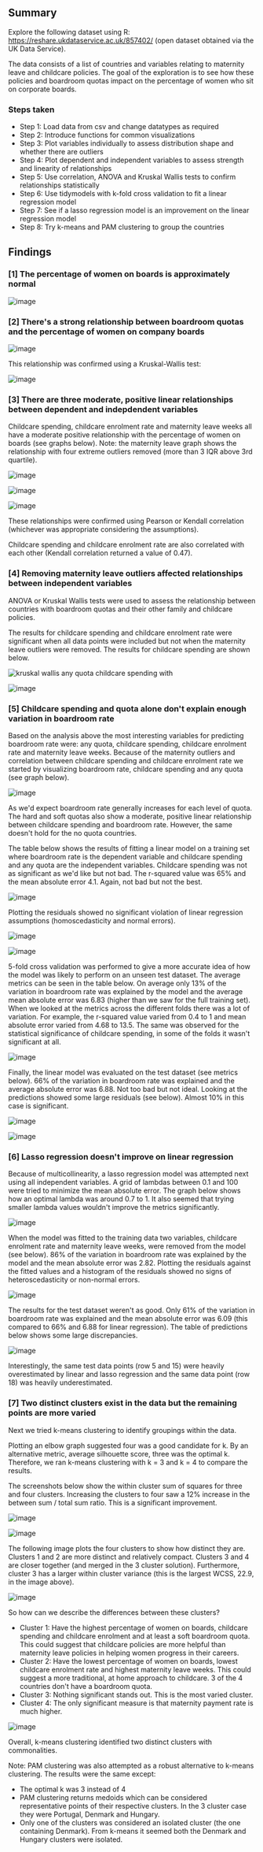 ## Summary
Explore the following dataset using R: https://reshare.ukdataservice.ac.uk/857402/ (open dataset obtained via the UK Data Service). 

The data consists of a list of countries and variables relating to maternity leave and childcare policies. The goal of the exploration is to see how these policies and boardroom quotas impact on the percentage of women who sit on corporate boards.

### Steps taken 

- Step 1: Load data from csv and change datatypes as required
- Step 2: Introduce functions for common visualizations
- Step 3: Plot variables individually to assess distribution shape and whether there are outliers
- Step 4: Plot dependent and independent variables to assess strength and linearity of relationships
- Step 5: Use correlation, ANOVA and Kruskal Wallis tests to confirm relationships statistically
- Step 6: Use tidymodels with k-fold cross validation to fit a linear regression model
- Step 7: See if a lasso regression model is an improvement on the linear regression model
- Step 8: Try k-means and PAM clustering to group the countries

## Findings
### [1] The percentage of women on boards is approximately normal

![image](https://github.com/user-attachments/assets/eead9fc3-9236-49cb-a4ce-824c116e8bdb)

### [2] There's a strong relationship between boardroom quotas and the percentage of women on company boards

![image](https://github.com/user-attachments/assets/7fdfa4ab-35d5-4cda-b162-50853f6ebf89)

This relationship was confirmed using a Kruskal-Wallis test:

![image](https://github.com/user-attachments/assets/0bceb1fa-56af-4b67-976d-0da39984cc69)

### [3] There are three moderate, positive linear relationships between dependent and indepdendent variables
Childcare spending, childcare enrolment rate and maternity leave weeks all have a moderate positive relationship with the percentage of women on boards (see graphs below). Note: the maternity leave graph shows the relationship with four extreme outliers removed (more than 3 IQR above 3rd quartile).

![image](https://github.com/user-attachments/assets/e5b3cf5e-3605-455a-a4fe-3163d4b1b332)

![image](https://github.com/user-attachments/assets/6fb2b68b-378e-4ab0-81d7-31d63adee8f3)

![image](https://github.com/user-attachments/assets/012f23ed-b8c7-4a57-8620-b3a2fb2a2c85)

These relationships were confirmed using Pearson or Kendall correlation (whichever was appropriate considering the assumptions). 

Childcare spending and childcare enrolment rate are also correlated with each other (Kendall correlation returned a value of 0.47).

### [4] Removing maternity leave outliers affected relationships between independent variables
ANOVA or Kruskal Wallis tests were used to assess the relationship between countries with boardroom quotas and their other family and childcare policies.

The results for childcare spending and childcare enrolment rate were significant when all data points were included but not when the maternity leave outliers were removed. The results for childcare spending are shown below. 

![kruskal wallis any quota childcare spending with](https://github.com/user-attachments/assets/1f9d1a70-9b8f-4ae0-b2d0-12b8040beb49)

![image](https://github.com/user-attachments/assets/1028b91d-a7ce-436d-8592-95140eca59da)

### [5] Childcare spending and quota alone don't explain enough variation in boardroom rate
Based on the analysis above the most interesting variables for predicting boardroom rate were: any quota, childcare spending, childcare enrolment rate and maternity leave weeks. Because of the maternity outliers and correlation between childcare spending and childcare enrolment rate we started by visualizing boardroom rate, childcare spending and any quota (see graph below). 

![image](https://github.com/user-attachments/assets/bda9774f-6807-42f5-b42a-96efd736a2df)

As we'd expect boardroom rate generally increases for each level of quota. The hard and soft quotas also show a moderate, positive linear relationship between childcare spending and boardroom rate. However, the same doesn't hold for the no quota countries.

The table below shows the results of fitting a linear model on a training set where boardroom rate is the dependent variable and childcare spending and any quota are the independent variables. Childcare spending was not as significant as we'd like but not bad. The r-squared value was 65% and the mean absolute error 4.1. Again, not bad but not the best.

![image](https://github.com/user-attachments/assets/87497819-ebf1-4f07-99df-3ad0090db04b)

Plotting the residuals showed no significant violation of linear regression assumptions (homoscedasticity and normal errors). 

![image](https://github.com/user-attachments/assets/74905375-0818-4eef-b596-a200b8d2d960)

![image](https://github.com/user-attachments/assets/6f3f685e-9f56-4ed4-ad0f-749cfedd5644)

5-fold cross validation was performed to give a more accurate idea of how the model was likely to perform on an unseen test dataset. The average metrics can be seen in the table below. On average only 13% of the variation in boardroom rate was explained by the model and the average mean absolute error was 6.83 (higher than we saw for the full training set). When we looked at the metrics across the different folds there was a lot of variation. For example, the r-squared value varied from 0.4 to 1 and mean absolute error varied from 4.68 to 13.5. The same was observed for the statistical significance of childcare spending, in some of the folds it wasn't significant at all. 

![image](https://github.com/user-attachments/assets/29a15172-40b4-46c4-966c-99b4310b8ce1)

Finally, the linear model was evaluated on the test dataset (see metrics below). 66% of the variation in boardroom rate was explained and the average absolute error was 6.88. Not too bad but not ideal. Looking at the predictions showed some large residuals (see below). Almost 10% in this case is significant.

![image](https://github.com/user-attachments/assets/316dcc9d-aa80-4964-adfb-011be1e85cb0)

![image](https://github.com/user-attachments/assets/919dd647-44a3-4b9e-bba0-29bb84e41293)

### [6] Lasso regression doesn't improve on linear regression
Because of multicollinearity, a lasso regression model was attempted next using all independent variables. 
A grid of lambdas between 0.1 and 100 were tried to minimize the mean absolute error. The graph below shows how an optimal lambda was around 0.7 to 1. It also seemed that trying smaller lambda values wouldn't improve the metrics significantly. 

![image](https://github.com/user-attachments/assets/978752c4-5588-4005-9db7-4cd66737c70e)

When the model was fitted to the training data two variables, childcare enrolment rate and maternity leave weeks, were removed from the model (see below). 86% of the variation in boardroom rate was explained by the model and the mean absolute error was 2.82. Plotting the residuals against the fitted values and a histogram of the residuals showed no signs of heteroscedasticity or non-normal errors. 

![image](https://github.com/user-attachments/assets/9b8c3784-c433-4217-bbad-9dc8da18dea0)

The results for the test dataset weren't as good. Only 61% of the variation in boardroom rate was explained and the mean absolute error was 6.09 (this compared to 66% and 6.88 for linear regression). The table of predictions below shows some large discrepancies.

![image](https://github.com/user-attachments/assets/b868aab1-dcb6-4d47-a6a0-aedfa645320b)

Interestingly, the same test data points (row 5 and 15) were heavily overestimated by linear and lasso regression and the same data point (row 18) was heavily underestimated. 

### [7] Two distinct clusters exist in the data but the remaining points are more varied
Next we tried k-means clustering to identify groupings within the data.

Plotting an elbow graph suggested four was a good candidate for k. By an alternative metric, average silhouette score, three was the optimal k. Therefore, we ran k-means clustering with k = 3 and k = 4 to compare the results.

The screenshots below show the within cluster sum of squares for three and four clusters. Increasing the clusters to four saw a 12% increase in the between sum / total sum ratio. This is a significant improvement.

![image](https://github.com/user-attachments/assets/5a4f4f27-d261-4528-b303-15605d7974d6)

![image](https://github.com/user-attachments/assets/0a84ad37-eb37-452b-9f14-96fa0dafa9d3)

The following image plots the four clusters to show how distinct they are. Clusters 1 and 2 are more distinct and relatively compact. Clusters 3 and 4 are closer together (and merged in the 3 cluster solution). Furthermore, cluster 3 has a larger within cluster variance (this is the largest WCSS, 22.9, in the image above). 

![image](https://github.com/user-attachments/assets/c0cceedb-abd3-4ee9-b982-ccac363d4092)

So how can we describe the differences between these clusters?
- Cluster 1: Have the highest percentage of women on boards, childcare spending and childcare enrolment and at least a soft boardroom quota. This could suggest that childcare policies are more helpful than maternity leave policies in helping women progress in their careers. 
- Cluster 2: Have the lowest percentage of women on boards, lowest childcare enrolment rate and highest maternity leave weeks. This could suggest a more traditional, at home approach to childcare. 3 of the 4 countries don't have a boardroom quota. 
- Cluster 3: Nothing significant stands out. This is the most varied cluster. 
- Cluster 4: The only significant measure is that maternity payment rate is much higher. 

![image](https://github.com/user-attachments/assets/27afbef2-a77d-4d44-928f-8bbf82d18dfa)

Overall, k-means clustering identified two distinct clusters with commonalities.

Note: PAM clustering was also attempted as a robust alternative to k-means clustering. The results were the same except:
- The optimal k was 3 instead of 4 
- PAM clustering returns medoids which can be considered representative points of their respective clusters. In the 3 cluster case they were Portugal, Denmark and Hungary.
- Only one of the clusters was considered an isolated cluster (the one containing Denmark). From k-means it seemed both the Denmark and Hungary clusters were isolated. 
